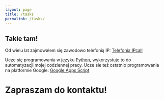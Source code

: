 ```yaml
---
layout: page
title: /tasks
permalink: /tasks/
---
```



## Takie tam!

Od wielu lat zajmowałem się zawodowo telefonią IP: [Telefonia IPcall](https://developers.google.com/sheets/api/guides/concepts#a1_notation)

Ucze się programowania w języku [Python](https://www.python.org/), wykorzystuje to do automatyzacji mojej codziennej pracy.
Ucze sie też ostatnio programowania na platformie Google: [Google Apps Script](https://developers.google.com/apps-script/overview)
# Zapraszam do kontaktu!
